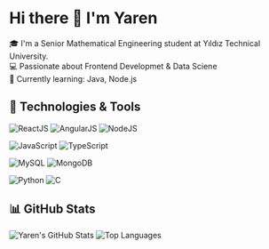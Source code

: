 

# Hi there 👋 I'm Yaren

🎓 I'm a Senior Mathematical Engineering student at Yıldız Technical University.  
💻 Passionate about Frontend Developmet & Data Sciene  
🌱 Currently learning: Java, Node.js

## 🔧 Technologies & Tools

![ReactJS](https://img.shields.io/badge/-React_JS-61DAFB?logo=react&logoColor=white&style=flat)
![AngularJS](https://img.shields.io/badge/-Angular_JS-DD0031?logo=angular&logoColor=white&style=flat)
![NodeJS](https://img.shields.io/badge/-Node_JS-339933?logo=node.js&logoColor=white&style=flat)

![JavaScript](https://img.shields.io/badge/-JavaScript-F7DF1E?logo=javascript&logoColor=black&style=flat)
![TypeScript](https://img.shields.io/badge/-TypeScript-3178C6?logo=typescript&logoColor=white&style=flat)

![MySQL](https://img.shields.io/badge/-MySQL-4479A1?logo=mysql&logoColor=white&style=flat)
![MongoDB](https://img.shields.io/badge/-MongoDB-47A248?logo=mongodb&logoColor=white&style=flat)

![Python](https://img.shields.io/badge/-Python-3776AB?logo=python&logoColor=white&style=flat)
![C](https://img.shields.io/badge/-C-00599C?logo=c&logoColor=white&style=flat)


## 📊 GitHub Stats
![Yaren's GitHub Stats](https://github-readme-stats.vercel.app/api?username=yarenuludogan&show_icons=true&theme=radical)
![Top Languages](https://github-readme-stats.vercel.app/api/top-langs/?username=yarenuludogan&layout=compact&theme=radical)
